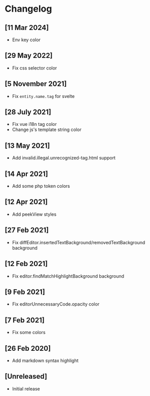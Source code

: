 # Changelog

## [11 Mar 2024]

- Env key color

## [29 May 2022]

- Fix css selector color

## [5 November 2021]

- Fix `entity.name.tag` for svelte

## [28 July 2021]

- Fix vue i18n tag color
- Change js's template string color

## [13 May 2021]

- Add invalid.illegal.unrecognized-tag.html support

## [14 Apr 2021]

- Add some php token colors

## [12 Apr 2021]

- Add peekView styles

## [27 Feb 2021]

- Fix diffEditor.insertedTextBackground/removedTextBackground background

## [12 Feb 2021]

- Fix editor.findMatchHighlightBackground background

## [9 Feb 2021]

- Fix editorUnnecessaryCode.opacity color

## [7 Feb 2021]

- Fix some colors

## [26 Feb 2020]

- Add markdown syntax highlight

## [Unreleased]

- Initial release
